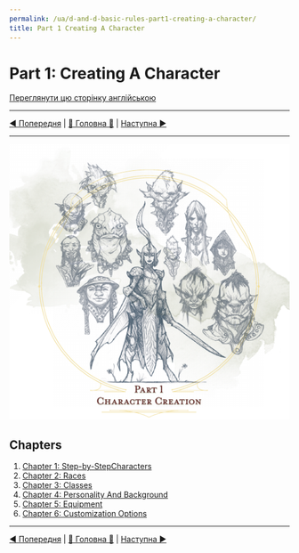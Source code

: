 ```yaml
---
permalink: /ua/d-and-d-basic-rules-part1-creating-a-character/
title: Part 1 Creating A Character
---
```


# Part 1: Creating A Character

[Переглянути цю сторінку англійською](../en/Part1CreatingACharacter.md)

***

[◄ Попередня](Introduction.md) | [🚪 Головна 🚪](IndexPage.md) | [Наступна ►](Part1CreatingACharacter/Ch1StepByStepCharacters.md)

***

![p1_cover]

## Chapters

1. [Chapter 1: Step-by-StepCharacters](Part1CreatingACharacter/Ch1StepByStepCharacters.md)
2. [Chapter 2: Races](Part1CreatingACharacter/Ch2Races.md)
3. [Chapter 3: Classes](Part1CreatingACharacter/Ch3Classes.md)
4. [Chapter 4: Personality And Background](Part1CreatingACharacter/Ch4PersonalityAndBackground.md)
5. [Chapter 5: Equipment](Part1CreatingACharacter/Ch5Equipment.md)
6. [Chapter 6: Customization Options](Part1CreatingACharacter/Ch6CustomizationOptions.md)

***

[◄ Попередня](Introduction.md) | [🚪 Головна 🚪](IndexPage.md) | [Наступна ►](Part1CreatingACharacter/Ch1StepByStepCharacters.md)

<!--Image links ref-->

[p1_cover]: ../../resources/img/p1_cover.jpg
